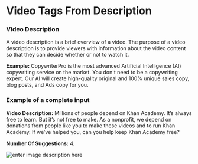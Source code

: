 ﻿# Video Tags From Description

### **Video Description**

A video description is a brief overview of a video. The purpose of a video description is to provide viewers with information about the video content so that they can decide whether or not to watch it.

**Example:** CopywriterPro is the most advanced Artificial Intelligence (AI) copywriting service on the market. You don't need to be a copywriting expert. Our AI will create high-quality original and 100% unique sales copy, blog posts, and Ads copy for you.

### Example of a complete input

**Video Description:** Millions of people depend on Khan Academy. It’s always free to learn. But it’s not free to make. As a nonprofit, we depend on donations from people like you to make these videos and to run Khan Academy. If we’ve helped you, can you help keep Khan Academy free?

**Number Of Suggestions:** 4.

![enter image description here](https://copywriterpro-ai-tools.s3.amazonaws.com/Video+Tags+From+Description.jpg)
